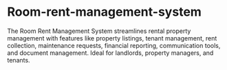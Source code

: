 # Room-rent-management-system
The Room Rent Management System streamlines rental property management with features like property listings, tenant management, rent collection, maintenance requests, financial reporting, communication tools, and document management. Ideal for landlords, property managers, and tenants.
